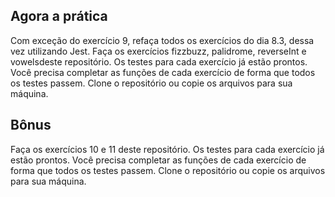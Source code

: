 ## Agora a prática

Com exceção do exercício 9, refaça todos os exercícios do dia 8.3, dessa vez utilizando Jest.
Faça os exercícios fizzbuzz, palidrome, reverseInt e vowelsdeste repositório. Os testes para cada exercício já estão prontos. Você precisa completar as funções de cada exercício de forma que todos os testes passem. Clone o repositório ou copie os arquivos para sua máquina.

## Bônus

Faça os exercícios 10 e 11 deste repositório. Os testes para cada exercício já estão prontos. Você precisa completar as funções de cada exercício de forma que todos os testes passem. Clone o repositório ou copie os arquivos para sua máquina.